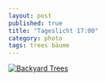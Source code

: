 ```yaml
---
layout: post
published: true
title: "Tageslicht 17:00"
category: photo
tags: trees bäume
---
```


[![Backyard Trees](http://38.media.tumblr.com/749b9ae8f30a99d46efbc3416e88a807/tumblr_nbrbwdlu3L1rive1ro1_500.jpg)](http://dr3wh0.tumblr.com/post/97249750624/tageslicht-17-00 "View on Tumblr")